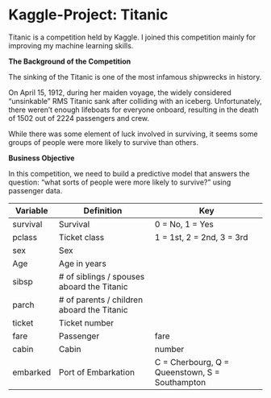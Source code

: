 # Kaggle-Project: Titanic

Titanic is a competition held by Kaggle. I joined this competition mainly for improving my machine learning skills.


**The Background of the Competition**

The sinking of the Titanic is one of the most infamous shipwrecks in history.

On April 15, 1912, during her maiden voyage, the widely considered “unsinkable” RMS Titanic sank after colliding with an iceberg. Unfortunately, there weren’t enough lifeboats for everyone onboard, resulting in the death of 1502 out of 2224 passengers and crew.

While there was some element of luck involved in surviving, it seems some groups of people were more likely to survive than others.


**Business Objective**

In this competition, we need to build a predictive model that answers the question: “what sorts of people were more likely to survive?” using passenger data.


|Variable|	Definition|	Key|
|--------|---------|---------|
|survival|Survival|	0 = No, 1 = Yes|
|pclass|Ticket class|	1 = 1st, 2 = 2nd, 3 = 3rd|
|sex|	Sex||	
|Age|Age in years||
|sibsp|# of siblings / spouses aboard the Titanic||
|parch|	# of parents / children aboard the Titanic||
|ticket|Ticket number	||
|fare|Passenger|fare|	
|cabin|Cabin|number|
|embarked|Port of Embarkation|C = Cherbourg, Q = Queenstown, S = Southampton|
